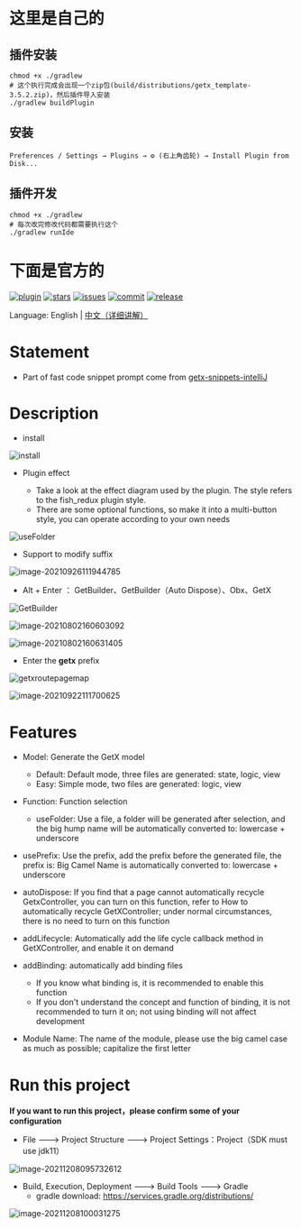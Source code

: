 # 这里是自己的
## 插件安装
```shell
chmod +x ./gradlew
# 这个执行完成会出现一个zip包(build/distributions/getx_template-3.5.2.zip)，然后插件导入安装
./gradlew buildPlugin
```
## 安装
```shell
Preferences / Settings → Plugins → ⚙️ (右上角齿轮) → Install Plugin from Disk...
```
## 插件开发
```shell
chmod +x ./gradlew
# 每次改完修改代码都需要执行这个
./gradlew runIde
```


# 下面是官方的
[![plugin](https://img.shields.io/badge/jetbrain-plugin-red)](https://plugins.jetbrains.com/plugin/15919-getx) [![stars](https://img.shields.io/github/stars/xdd666t/getx_template?logo=github)](https://github.com/CNAD666/getx_template) [![issues](https://img.shields.io/github/issues/xdd666t/getx_template?logo=github)](https://github.com/xdd666t/getx_template/issues) [![commit](https://img.shields.io/github/last-commit/xdd666t/getx_template?logo=github)](https://github.com/xdd666t/getx_template/commits) [![release](https://img.shields.io/github/v/release/xdd666t/getx_template)](https://github.com/xdd666t/getx_template/releases)

Language: English | [中文（详细讲解）](https://juejin.cn/post/7005003323753365517)
# Statement

- Part of fast code snippet prompt  come from [getx-snippets-intelliJ](https://github.com/cjamcu/getx-snippets-intelliJ/blob/master/src/main/resources/liveTemplates/getx.xml)

# Description

- install

![install](https://cdn.jsdelivr.net/gh/xdd666t/MyData@master/pic/flutter/blog/20220206120123.png)

- Plugin effect

  - Take a look at the effect diagram used by the plugin. The style refers to the fish_redux plugin style.
  - There are some optional functions, so make it into a multi-button style, you can operate according to your own needs

![useFolder](https://cdn.jsdelivr.net/gh/xdd666t/MyData@master/pic/flutter/blog/20210907092614.gif)

- Support to modify suffix

![image-20210926111944785](https://cdn.jsdelivr.net/gh/CNAD666/MyData@master/pic/flutter/blog/20210926112248.png)

- Alt + Enter ： GetBuilder、GetBuilder（Auto Dispose）、Obx、GetX

![GetBuilder](https://cdn.jsdelivr.net/gh/xdd666t/MyData@master/pic/flutter/blog/20210907092748.gif)

![image-20210802160603092](https://cdn.jsdelivr.net/gh/CNAD666/MyData@master/pic/flutter/blog/20210802162033.png)

![image-20210802160631405](https://cdn.jsdelivr.net/gh/CNAD666/MyData@master/pic/flutter/blog/20210802162043.png)

- Enter the **getx**  prefix

![getxroutepagemap](https://cdn.jsdelivr.net/gh/xdd666t/MyData@master/pic/flutter/blog/20210907092900.gif)

![image-20210922111700625](https://cdn.jsdelivr.net/gh/CNAD666/MyData@master/pic/flutter/blog/20210922111709.png)

# Features

- Model: Generate the GetX model
  - Default: Default mode, three files are generated: state, logic, view
  - Easy: Simple mode, two files are generated: logic, view

- Function: Function selection
  - useFolder: Use a file, a folder will be generated after selection, and the big hump name will be automatically converted to: lowercase + underscore

- usePrefix: Use the prefix, add the prefix before the generated file, the prefix is: Big Camel Name is automatically converted to: lowercase + underscore

- autoDispose: If you find that a page cannot automatically recycle GetxController, you can turn on this function, refer to How to automatically recycle GetXController; under normal circumstances, there is no need to turn on this function

- addLifecycle: Automatically add the life cycle callback method in GetXController, and enable it on demand

- addBinding: automatically add binding files
  - If you know what binding is, it is recommended to enable this function
  - If you don't understand the concept and function of binding, it is not recommended to turn it on; not using binding will not affect development

- Module Name: The name of the module, please use the big camel case as much as possible; capitalize the first letter


# Run this project

**If you want to run this project，please confirm some of your configuration**

- File ---> Project Structure ---> Project Settings：Project（SDK must use  jdk11）

![image-20211208095732612](https://cdn.jsdelivr.net/gh/xdd666t/MyData@master/pic/flutter/blog/20211208100315.png)

- Build, Execution, Deployment ---> Build Tools ---> Gradle
  - gradle download: https://services.gradle.org/distributions/ 

![image-20211208100031275](https://cdn.jsdelivr.net/gh/xdd666t/MyData@master/pic/flutter/blog/20211208100323.png)
